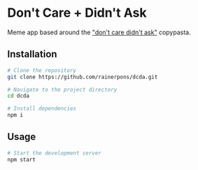 # Don't Care + Didn't Ask

Meme app based around the ["don't care didn't ask"](https://www.reddit.com/r/copypasta/comments/qmxadi) copypasta.

## Installation

```bash
# Clone the repository
git clone https://github.com/rainerpons/dcda.git

# Navigate to the project directory
cd dcda

# Install dependencies
npm i
```

## Usage

```bash
# Start the development server
npm start
```
